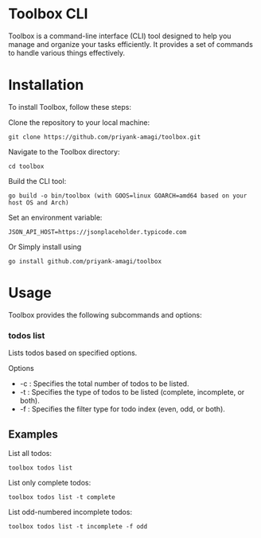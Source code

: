 # Toolbox CLI
Toolbox is a command-line interface (CLI) tool designed to help you manage and organize your tasks efficiently. It provides a set of commands to handle various things effectively.

# Installation
To install Toolbox, follow these steps:

Clone the repository to your local machine:
```
git clone https://github.com/priyank-amagi/toolbox.git
```

Navigate to the Toolbox directory:
```
cd toolbox
```

Build the CLI tool:
```
go build -o bin/toolbox (with GOOS=linux GOARCH=amd64 based on your host OS and Arch)
```

Set an environment variable:
```
JSON_API_HOST=https://jsonplaceholder.typicode.com
```

Or 
Simply install using
```
go install github.com/priyank-amagi/toolbox
```

# Usage
Toolbox provides the following subcommands and options:

### todos list
Lists todos based on specified options.

Options
- -c <count>: Specifies the total number of todos to be listed.
- -t <todo-type>: Specifies the type of todos to be listed (complete, incomplete, or both).
- -f <filter-type>: Specifies the filter type for todo index (even, odd, or both).

## Examples
List all todos:
```
toolbox todos list
```

List only complete todos:
```
toolbox todos list -t complete
```

List odd-numbered incomplete todos:
```
toolbox todos list -t incomplete -f odd
```